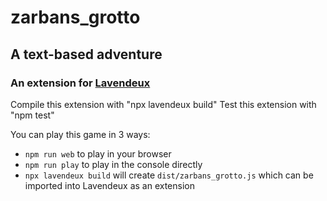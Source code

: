 # zarbans_grotto
## A text-based adventure

### An extension for [Lavendeux](https://rscarson.github.io/lavendeux/)

Compile this extension with "npx lavendeux build"
Test this extension with "npm test"

You can play this game in 3 ways:
- `npm run web` to play in your browser
- `npm run play` to play in the console directly
- `npx lavendeux build` will create `dist/zarbans_grotto.js` which can be imported into Lavendeux as an extension